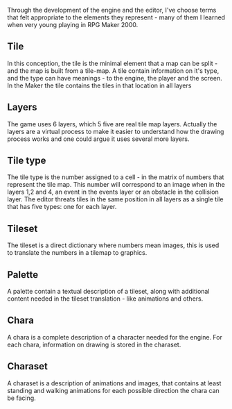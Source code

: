 Through the development of the engine and the editor, I've choose terms that felt appropriate to the elements they represent - many of them I learned when very young playing in RPG Maker 2000.

## Tile
In this conception, the tile is the minimal element that a map can be split - and the map is built from a tile-map. A tile contain information on it's type, and the type can have meanings - to the engine, the player and the screen.
In the Maker the tile contains the tiles in that location in all layers

## Layers
The game uses 6 layers, which 5 five are real tile map layers. Actually the layers are a virtual process to make it easier to understand how the drawing process works and one could argue it uses several more layers.

## Tile type
The tile type is the number assigned to a cell - in the matrix of numbers that represent the tile map. This number will correspond to an image when in the layers 1,2 and 4, an event in the events layer or an obstacle in the collision layer.
The editor threats tiles in the same position in all layers as a single tile that has five types: one for each layer.

## Tileset
The tileset is a direct dictionary where numbers mean images, this is used to translate the numbers in a tilemap to graphics.

## Palette
A palette contain a textual description of a tileset, along with additional content needed in the tileset translation - like animations and others.

## Chara
A chara is a complete description of a character needed for the engine. For each chara, information on drawing is stored in the charaset.

## Charaset
A charaset is a description of animations and images, that contains at least standing and walking animations for each possible direction the chara can be facing.
